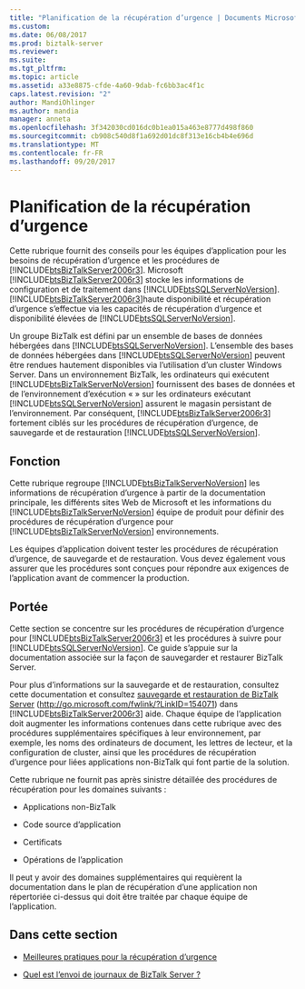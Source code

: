 ```yaml
---
title: "Planification de la récupération d’urgence | Documents Microsoft"
ms.custom: 
ms.date: 06/08/2017
ms.prod: biztalk-server
ms.reviewer: 
ms.suite: 
ms.tgt_pltfrm: 
ms.topic: article
ms.assetid: a33e8875-cfde-4a60-9dab-fc6bb3ac4f1c
caps.latest.revision: "2"
author: MandiOhlinger
ms.author: mandia
manager: anneta
ms.openlocfilehash: 3f342030cd016dc0b1ea015a463e8777d498f860
ms.sourcegitcommit: cb908c540d8f1a692d01dc8f313e16cb4b4e696d
ms.translationtype: MT
ms.contentlocale: fr-FR
ms.lasthandoff: 09/20/2017
---
```

# <a name="planning-for-disaster-recovery"></a>Planification de la récupération d’urgence
Cette rubrique fournit des conseils pour les équipes d’application pour les besoins de récupération d’urgence et les procédures de [!INCLUDE[btsBizTalkServer2006r3](../includes/btsbiztalkserver2006r3-md.md)]. Microsoft [!INCLUDE[btsBizTalkServer2006r3](../includes/btsbiztalkserver2006r3-md.md)] stocke les informations de configuration et de traitement dans [!INCLUDE[btsSQLServerNoVersion](../includes/btssqlservernoversion-md.md)]. [!INCLUDE[btsBizTalkServer2006r3](../includes/btsbiztalkserver2006r3-md.md)]haute disponibilité et récupération d’urgence s’effectue via les capacités de récupération d’urgence et disponibilité élevées de [!INCLUDE[btsSQLServerNoVersion](../includes/btssqlservernoversion-md.md)].  
  
 Un groupe BizTalk est défini par un ensemble de bases de données hébergées dans [!INCLUDE[btsSQLServerNoVersion](../includes/btssqlservernoversion-md.md)]. L’ensemble des bases de données hébergées dans [!INCLUDE[btsSQLServerNoVersion](../includes/btssqlservernoversion-md.md)] peuvent être rendues hautement disponibles via l’utilisation d’un cluster Windows Server. Dans un environnement BizTalk, les ordinateurs qui exécutent [!INCLUDE[btsBizTalkServerNoVersion](../includes/btsbiztalkservernoversion-md.md)] fournissent des bases de données et de l’environnement d’exécution « » sur les ordinateurs exécutant [!INCLUDE[btsSQLServerNoVersion](../includes/btssqlservernoversion-md.md)] assurent le magasin persistant de l’environnement. Par conséquent, [!INCLUDE[btsBizTalkServer2006r3](../includes/btsbiztalkserver2006r3-md.md)] fortement ciblés sur les procédures de récupération d’urgence, de sauvegarde et de restauration [!INCLUDE[btsSQLServerNoVersion](../includes/btssqlservernoversion-md.md)].  
  
## <a name="purpose"></a>Fonction  
 Cette rubrique regroupe [!INCLUDE[btsBizTalkServerNoVersion](../includes/btsbiztalkservernoversion-md.md)] les informations de récupération d’urgence à partir de la documentation principale, les différents sites Web de Microsoft et les informations du [!INCLUDE[btsBizTalkServerNoVersion](../includes/btsbiztalkservernoversion-md.md)] équipe de produit pour définir des procédures de récupération d’urgence pour [!INCLUDE[btsBizTalkServerNoVersion](../includes/btsbiztalkservernoversion-md.md)] environnements.  
  
 Les équipes d’application doivent tester les procédures de récupération d’urgence, de sauvegarde et de restauration. Vous devez également vous assurer que les procédures sont conçues pour répondre aux exigences de l’application avant de commencer la production.  
  
## <a name="scope"></a>Portée  
 Cette section se concentre sur les procédures de récupération d’urgence pour [!INCLUDE[btsBizTalkServer2006r3](../includes/btsbiztalkserver2006r3-md.md)] et les procédures à suivre pour [!INCLUDE[btsSQLServerNoVersion](../includes/btssqlservernoversion-md.md)]. Ce guide s’appuie sur la documentation associée sur la façon de sauvegarder et restaurer BizTalk Server.  
  
 Pour plus d’informations sur la sauvegarde et de restauration, consultez cette documentation et consultez [sauvegarde et restauration de BizTalk Server](http://go.microsoft.com/fwlink/?LinkID=154071) (http://go.microsoft.com/fwlink/?LinkID=154071) dans [!INCLUDE[btsBizTalkServer2006r3](../includes/btsbiztalkserver2006r3-md.md)] aide. Chaque équipe de l’application doit augmenter les informations contenues dans cette rubrique avec des procédures supplémentaires spécifiques à leur environnement, par exemple, les noms des ordinateurs de document, les lettres de lecteur, et la configuration de cluster, ainsi que les procédures de récupération d’urgence pour liées applications non-BizTalk qui font partie de la solution.  
  
 Cette rubrique ne fournit pas après sinistre détaillée des procédures de récupération pour les domaines suivants :  
  
-   Applications non-BizTalk  
  
-   Code source d’application  
  
-   Certificats  
  
-   Opérations de l’application  
  
 Il peut y avoir des domaines supplémentaires qui requièrent la documentation dans le plan de récupération d’une application non répertoriée ci-dessus qui doit être traitée par chaque équipe de l’application.  
  
## <a name="in-this-section"></a>Dans cette section  
  
-   [Meilleures pratiques pour la récupération d’urgence](../technical-guides/best-practices-for-disaster-recovery.md)  
  
-   [Quel est l’envoi de journaux de BizTalk Server ?](../technical-guides/what-is-biztalk-server-log-shipping.md)